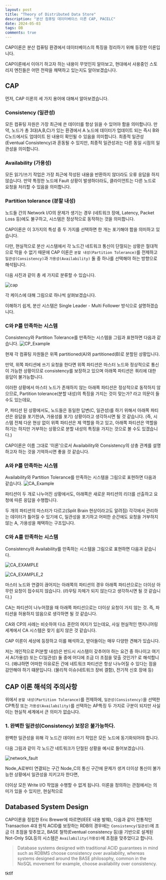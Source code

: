 ```yaml
---
layout: post
title: "Theory of Distributed Data Store"
description: "분산 컴퓨팅 데이터베이스 이론 CAP, PACELC"
date: 2024-05-03
tags: DB
comments: true
---
```

CAP이론은 분산 컴퓨팅 환경에서 데이터베이스의 특징을 정리하기 위해 등장한 이론입니다.

CAP이론에서 이야기 하고자 하는 내용이 무엇인지 알아보고, 현대에서 사용중인 스토리지 엔진들은 어떤 전략을 채택하고 있는지도 알아보겠습니다.

## CAP
먼저, CAP 이론의 세 가지 용어에 대해서 알아보겠습니다.

### Consistency (일관성)
모든 컴퓨팅 자원은 가장 최근에 쓴 데이터를 항상 읽을 수 있어야 함을 의미합니다.
만약, 노드가 총 3대(A,B,C)가 있는 환경에서 A 노드에 데이터가 업데이트 되는 즉시 B와 C노드에서도 업데이트 된 내용이 확인될 수 있음을 의미합니다. 최종적 일관성(Eventual Consistency)과 혼동될 수 있지만, 최종적 일관성과는 다른 동일 시점의 일관성을 의미합니다.

### Availability (가용성)
모든 읽기/쓰기 작업은 가장 최근에 작성된 내용을 반환하지 않더라도 오류 응답을 하지 않습니다.
만약 특정한 노드에 Fault 상황이 발생하더라도, 클라이언트는 다른 노드로 요청을 처리할 수 있음을 의미합니다.

### Partition tolerance (분할 내성)
노드들 간의 Network I/O의 문제가 생기는 경우 (네트워크 장애, Latency, Packet Loss 등)에도 불구하고, 시스템은 정상적으로 동작하는 것을 의미합니다.

CAP이론은 이 3가지의 특성 중 두 가지를 선택하면 한 개는 포기해야 함을 의미하고 있습니다.

다만, 현실적으로 분산 시스템에서 각 노드간 네트워크 통신이 단절되는 상황은 절대적으로 막을 수 없기 때문에 CAP 이론은 `분할 내성(Partition Tolerance)`를 전제하고 `일관성(Consistency)`과 `가용성(Availability)` 둘 중 하나를 선택해야 하는 방향으로 해석됩니다.

다음 사진과 같이 총 세 가지로 분류할 수 있습니다.

![cap](https://github.com/parkhuiwo0/parkhuiwo0.github.io/assets/48363085/473c729e-f0c5-4b60-b6c6-7476e77e87fc)

각 케이스에 대해 그림으로 하나씩 살펴보겠습니다.

이해하기 쉽게, 분산 시스템은 Single Leader - Multi Follower 방식으로 설명하겠습니다.

### C와 P를 만족하는 시스템

Consistency와 Partition Tolerance를 만족하는 시스템을 그림과 표현하면 다음과 같습니다.
![CP_Example](https://github.com/parkhuiwo0/parkhuiwo0.github.io/assets/48363085/3ba50d9f-a805-4f5e-a02a-8949b6608e0d)

현재 각 컴퓨팅 자원들은 위쪽 partitioned(A)와 partitioned(B)로 분할된 상황입니다.

만약, 위쪽 파티션에 쓰기 요청을 한다면 위쪽 파티션은 마스터 노드와 정상적으로 통신이 가능한 상황이므로 consistency를 보장하고 있으며 아래쪽 파티션은 쿼리에 대한 응답이 불가능합니다.

이러한 상황에서 마스터 노드가 존재하지 않는 아래쪽 파티션은 정상적으로 동작하지 않으므로,  Partition tolerance(분할 내성)의 특징을 가지는 것이 맞는가? 라고 의문이 들 수도 있는데요,

P, 파티션 된 상황에서도, 노드들은 동일한 답변(C, 일관성)를 하기 위해서 아래쪽 파티션은 응답을 포기한(A, 가용성를 포기) 상황이라고 생각하시면 될 것 같습니다.
(즉, 시스템 전체 다운 현상 없이 위쪽 파티션은 제 역할을 하고 있고, 아래쪽 파티션은 역할을 하기는 하지만 거부하는 상황으로 분할 내성의 특징을 가지는 것으로 볼 수도 있겠습니다.)

CAP이론은 이름 그대로 '이론'으로서 Availability와 Consistency의 상충 관계를 설명하고자 하는 것을 기억하시면 좋을 것 같습니다.

### A와 P를 만족하는 시스템
Availability와 Partition Tolerance를 만족하는 시스템을 그림으로 표현하면 다음과 같습니다.
![CA_Example](https://github.com/parkhuiwo0/parkhuiwo0.github.io/assets/48363085/e4897dbd-d6c9-4638-92bd-160cc64d3922)

파티션이 두 개로 나누어진 상황에서도, 아래쪽은 새로운 파티션의 리더를 선출하고 요청에 따른 응답을 수행합니다.

두 개의 파티션의 마스터가 다르고(Split Brain 현상이라고도 알려짐) 각각에서 관리하는 데이터가 틀어질 수 있기에 C, 일관성을 포기하고 어떠한 순간에도 요청을 거부하지 않는 A, 가용성을 채택하는 구조입니다.

### C와 A를 만족하는 시스템
Consistency와 Availability를 만족하는 시스템을 그림으로 표현하면 다음과 같습니다.

![CA_EXAMPLE](https://github.com/parkhuiwo0/parkhuiwo0.github.io/assets/48363085/890d5f0d-10f7-4724-ad95-c215efa218ad)

![CA_EXAMPLE_2](https://github.com/parkhuiwo0/parkhuiwo0.github.io/assets/48363085/2cb75eb6-8b4d-451a-bee0-9f2285af315f)

마스터 노드와 연결이 끊어지는 아래쪽의 파티션의 경우 아래쪽 파티션으로는 더이상 아무런 요청이 접수되지 않습니다. (라우팅 자체가 되지 않는다고 생각하시면 될 것 같습니다.)

CA는 파티션이 나누어졌을 때 아래쪽 파티션으로는 더이상 요청이 가지 않는 것. 즉, 파티션을 허용하지 않음으로 생각하면 될 것 같습니다.

CA와 CP의 사례는 비슷하여 다소 혼란의 여지가 있는데요, 사실 현실적인 엔지니어링 세계에서 CA 시스템은 찾기 쉽지 않은 것 같습니다.

CAP 이론이 세상에 등장하고 이를 해석하고, 받아들이는 매우 다양한 견해가 있습니다.

저는 개인적으로 P(분할 내성)은 반드시 시스템이 갖추어야 하는 요건 중 하나이고 여기서 A(가용성) 또는 C(일관성) 둘 중에 어디에 조금 더 초점을 맞출 것인가? 로 해석합니다.
(왜냐하면 어떠한 이유로든 간에 네트워크 파티션은 항상 나누어질 수 있다는 점을 감안해야 하기 떄문입니다. (물리적 이슈(네트워크 장비 결함), 전기적 신호 장애 등)


## CAP 이론 해석의 주의사항

위에서 `분할 내성(Partition Tolerance)`를 전제하에, `일관성(Consistency)`을 선택한 CP특징 또는 `가용성(Availability)`를 선택하는 AP특징 두 가지로 구분이 되지만 사실 이는 현실적 세계에서 큰 의미가 없습니다.

### 1. 완벽한 일관성(Consistency) 보장은 불가능하다.
완벽한 일관성을 위해 각 노드간 데이터 쓰기 작업은 모든 노드에 동기화되어야 합니다.

다음 그림과 같이 각 노드간 네트워크가 단절된 상황을 예시로 들어보겠습니다.

![network_fault](https://github.com/parkhuiwo0/parkhuiwo0.github.io/assets/48363085/3132d024-00f1-4d6a-b336-e4e12a752e24)

Node_A로부터 연결되는 구간 Node_C의 통신 구간에 문제가 생겨 더이상 통신이 불가능한 상황에서 일관성을 지키고자 한다면,

더이상 모든 Write I/O 작업을 수행할 수 없게 됩니다. 이론을 정의하는 관점에서는 의미가 있을 수 있지만, 현실적으로 

## Databased System Design

CAP이론을 정립한 Eric Brewer에 따르면(IEEE 내용 발췌), 다음과 같이 전통적인 Transaction 4대 원칙 ACID를 보장하는 RDB의 경우에는 `Consistency(일관성)`에 조금 더 초점을 맞추었고, BASE 철학(Eventual consistency 등)을 기반으로 설계된 Not-Only SQL등의 시스템은 `Availability(가용성)`에 초점을 맞추었다고 합니다.

> Database systems designed with traditional ACID guarantees in mind such as RDBMS choose consistency over availability, whereas systems designed around the BASE philosophy, common in the NoSQL movement for example, choose availability over consistency.

tktlf









